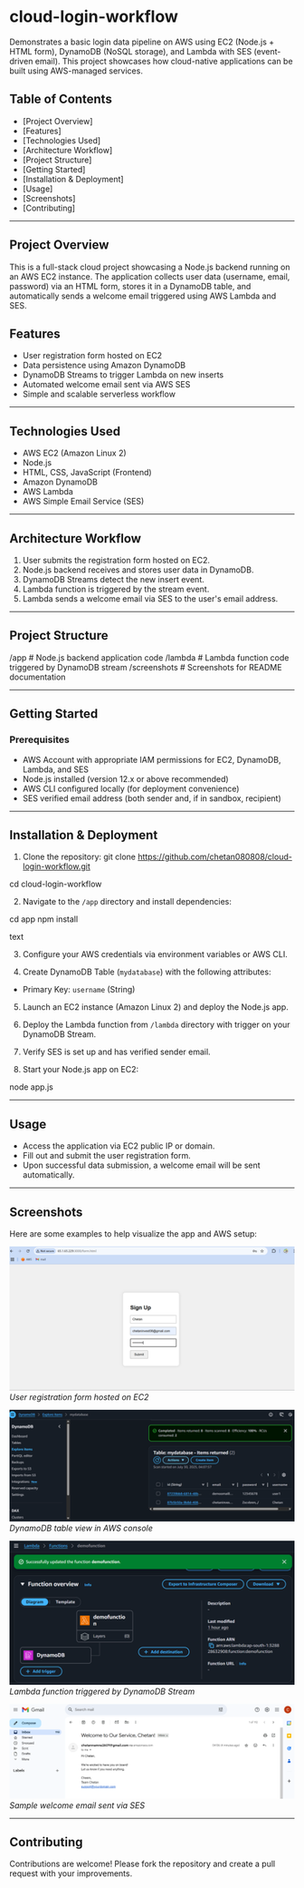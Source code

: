 # cloud-login-workflow
Demonstrates a basic login data pipeline on AWS using EC2 (Node.js + HTML form), DynamoDB (NoSQL storage), and Lambda with SES (event-driven email). This project showcases how cloud-native applications can be built using AWS-managed services.

 ## Table of Contents

- [Project Overview] 
- [Features]  
- [Technologies Used]
- [Architecture Workflow]  
- [Project Structure]
- [Getting Started]
- [Installation & Deployment]
- [Usage]
- [Screenshots]
- [Contributing]

---

## Project Overview

This is a full-stack cloud project showcasing a Node.js backend running on an AWS EC2 instance. The application collects user data (username, email, password) via an HTML form, stores it in a DynamoDB table, and automatically sends a welcome email triggered using AWS Lambda and SES.


## Features

- User registration form hosted on EC2
- Data persistence using Amazon DynamoDB
- DynamoDB Streams to trigger Lambda on new inserts
- Automated welcome email sent via AWS SES
- Simple and scalable serverless workflow

---

## Technologies Used

- AWS EC2 (Amazon Linux 2)
- Node.js
- HTML, CSS, JavaScript (Frontend)
- Amazon DynamoDB
- AWS Lambda
- AWS Simple Email Service (SES)

---

## Architecture Workflow

1. User submits the registration form hosted on EC2.
2. Node.js backend receives and stores user data in DynamoDB.
3. DynamoDB Streams detect the new insert event.
4. Lambda function is triggered by the stream event.
5. Lambda sends a welcome email via SES to the user's email address.

---

## Project Structure

/app # Node.js backend application code
/lambda # Lambda function code triggered by DynamoDB stream
/screenshots # Screenshots for README documentation


---

## Getting Started

### Prerequisites

- AWS Account with appropriate IAM permissions for EC2, DynamoDB, Lambda, and SES
- Node.js installed (version 12.x or above recommended)
- AWS CLI configured locally (for deployment convenience)
- SES verified email address (both sender and, if in sandbox, recipient)

---

## Installation & Deployment

1. Clone the repository:
git clone https://github.com/chetan080808/cloud-login-workflow.git

cd cloud-login-workflow



2. Navigate to the `/app` directory and install dependencies:

cd app
npm install

text

3. Configure your AWS credentials via environment variables or AWS CLI.

4. Create DynamoDB Table (`mydatabase`) with the following attributes:

- Primary Key: `username` (String)

5. Launch an EC2 instance (Amazon Linux 2) and deploy the Node.js app.

6. Deploy the Lambda function from `/lambda` directory with trigger on your DynamoDB Stream.

7. Verify SES is set up and has verified sender email.

8. Start your Node.js app on EC2:

node app.js


---

## Usage

- Access the application via EC2 public IP or domain.
- Fill out and submit the user registration form.
- Upon successful data submission, a welcome email will be sent automatically.

---

## Screenshots

Here are some examples to help visualize the app and AWS setup:

![User Registration Form](Screenshots/UserForm.png.png)  
_User registration form hosted on EC2_

![DynamoDB Table](Screenshots/DynamoTable.png.png)  
_DynamoDB table view in AWS console_

![Lambda Trigger Setup](Screenshots/LambdaTrigger.png.png)  
_Lambda function triggered by DynamoDB Stream_

![Welcome Email Sample](Screenshots/WelcomeEmail.png.png)  
_Sample welcome email sent via SES_


---

## Contributing
Contributions are welcome! Please fork the repository and create a pull request with your improvements.

